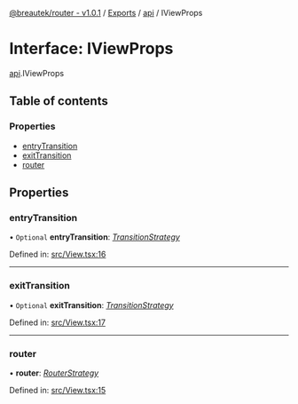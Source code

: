 [@breautek/router - v1.0.1](../README.md) / [Exports](../modules.md) / [api](../modules/api.md) / IViewProps

# Interface: IViewProps

[api](../modules/api.md).IViewProps

## Table of contents

### Properties

- [entryTransition](api.iviewprops.md#entrytransition)
- [exitTransition](api.iviewprops.md#exittransition)
- [router](api.iviewprops.md#router)

## Properties

### entryTransition

• `Optional` **entryTransition**: [*TransitionStrategy*](../classes/transitionstrategy.transitionstrategy-1.md)

Defined in: [src/View.tsx:16](https://github.com/breautek/router/blob/06b4d2d/src/View.tsx#L16)

___

### exitTransition

• `Optional` **exitTransition**: [*TransitionStrategy*](../classes/transitionstrategy.transitionstrategy-1.md)

Defined in: [src/View.tsx:17](https://github.com/breautek/router/blob/06b4d2d/src/View.tsx#L17)

___

### router

• **router**: [*RouterStrategy*](../classes/routerstrategy.routerstrategy-1.md)

Defined in: [src/View.tsx:15](https://github.com/breautek/router/blob/06b4d2d/src/View.tsx#L15)
